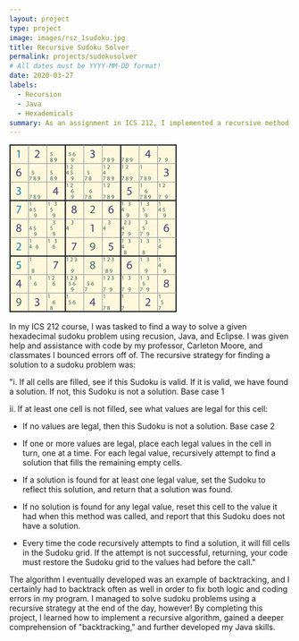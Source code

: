 ```yaml
---
layout: project
type: project
image: images/rsz_1sudoku.jpg
title: Recursive Sudoku Solver
permalink: projects/sudokusolver
# All dates must be YYYY-MM-DD format!
date: 2020-03-27
labels:
  - Recursion
  - Java
  - Hexademicals
summary: As an assignment in ICS 212, I implemented a recursive method to find a solution for a hexadecimal problem. 
---
```


<img class="ui medium right floated rounded image" src="../images/rsz_1469941489383.jpg">

In my ICS 212 course, I was tasked to find a way to solve a given hexadecimal sudoku problem using recusion, Java, and Eclipse. I was given help and assistance with code by my professor, Carleton Moore, and classmates I bounced errors off of. The recursive strategy for finding a solution to a sudoku problem was: 

"i. If all cells are filled, see if this Sudoku is valid. If it is valid, we have found a solution. If not, this Sudoku is not a solution. Base case 1

ii. If at least one cell is not filled, see what values are legal for this cell:

  - If no values are legal, then this Sudoku is not a solution. Base case 2

  - If one or more values are legal, place each legal values in the cell in turn, one at a time. For each legal value, recursively attempt to find a solution that fills the remaining empty cells.

  - If a solution is found for at least one legal value, set the Sudoku to reflect this solution, and return that a solution was found.

  - If no solution is found for any legal value, reset this cell to the value it had when this method was called, and report that this Sudoku does not have a solution.

  - Every time the code recursively attempts to find a solution, it will fill cells in the Sudoku grid. If the attempt is not successful, returning, your code must restore the Sudoku grid to the values had before the call."

The algorithm I eventually developed was an example of backtracking, and I certainly had to backtrack often as well in order to fix both logic and coding errors in my program. I managed to solve sudoku problems using a recursive strategy at the end of the day, however! By completing this project, I learned how to implement a recursive algorithm, gained a deeper comprehension of "backtracking," and further developed my Java skills. 
